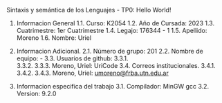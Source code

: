 Sintaxis y semántica de los Lenguajes - TP0: Hello World!
1. Informacion General
    1.1. Curso:             K2054
    1.2. Año de Cursada:    2023
    1.3. Cuatrimestre:      1er Cuatrimestre
    1.4. Legajo:            176344 - 1
    1.5. Apellido:          Moreno
    1.6. Nombre:            Uriel

2. Informacion Adicional.
    2.1. Número de grupo:   201
    2.2. Nombre de equipo:  -
    3.3. Usuarios de github:
        3.3.1.  
        3.3.2.
        3.3.3. Moreno, Uriel: UriCode
    3.4. Correos institucionales.
        3.4.1.
        3.4.2.
        3.4.3. Moreno, Uriel: umoreno@frba.utn.edu.ar

3. Informacion especifica del trabajo
    3.1. Compilador: MinGW gcc
    3.2. Version: 9.2.0